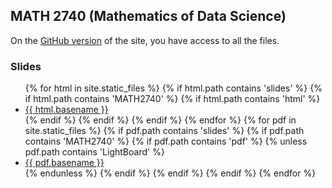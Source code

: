 ## MATH 2740 (Mathematics of Data Science)

On the [GitHub version](https://github.com/julien-arino/math2740-of-data-science/) of the site, you have access to all the files.

### Slides

<ul>
{% for html in site.static_files %}
  {% if html.path contains 'slides' %}
    {% if html.path contains 'MATH2740' %}
      {% if html.path contains 'html' %}
        <li><a href="slides/{{ html.path }}">{{ html.basename }}</a></li>
      {% endif %}
    {% endif %}
  {% endif %}
{% endfor %}
{% for pdf in site.static_files %}
  {% if pdf.path contains 'slides' %}
    {% if pdf.path contains 'MATH2740' %}
      {% if pdf.path contains 'pdf' %}
        {% unless pdf.path contains 'LightBoard' %}
          <li><a href="slides/{{ pdf.path }}">{{ pdf.basename }}</a></li>
        {% endunless %}
      {% endif %}
    {% endif %}
  {% endif %}
{% endfor %}
</ul>

